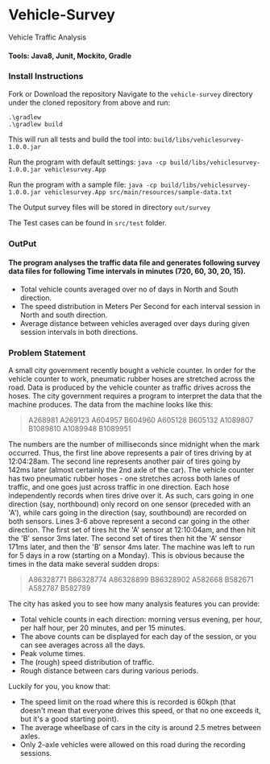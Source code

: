# Vehicle-Survey
Vehicle Traffic Analysis 

#### Tools: Java8, Junit, Mockito, Gradle   

### Install Instructions
Fork or Download the repository
Navigate to the `vehicle-survey` directory under the cloned repository from above and run:

`.\gradlew`  
`.\gradlew build`

This will run all tests and build the tool into:
`build/libs/vehiclesurvey-1.0.0.jar`

Run the program with default settings:
 `java -cp build/libs/vehiclesurvey-1.0.0.jar vehiclesurvey.App`

Run the program with a sample file:
 `java -cp build/libs/vehiclesurvey-1.0.0.jar vehiclesurvey.App src/main/resources/sample-data.txt`


 The Output survey files will be stored in directory
 `out/survey`

 The Test cases can be found in `src/test` folder.

### OutPut
#### The program analyses the traffic data file and generates following survey data files for following Time intervals in minutes (720, 60, 30, 20, 15).
* Total vehicle counts averaged over no of days in North and South direction. 
* The speed distribution in Meters Per Second for each interval session in North and south direction. 
* Average distance between vehicles averaged over days during given session intervals in both directions. 



 ### Problem Statement

 A small city government recently bought a vehicle counter. In order for the vehicle counter to work, pneumatic rubber hoses are stretched across the road. Data is produced by the vehicle counter as traffic drives across the hoses. The city government requires a program to interpret the data that the machine produces. The data from the machine looks like this:

>A268981 
>A269123 
>A604957 
>B604960 
>A605128 
>B605132 
>A1089807 
>B1089810 
>A1089948 
>B1089951 

The numbers are the number of milliseconds since midnight when the mark occurred. Thus, the first line above represents a pair of tires driving by at 12:04:28am. The second line represents another pair of tires going by 142ms later (almost certainly the 2nd axle of the car). The vehicle counter has two pneumatic rubber hoses - one stretches across both lanes of traffic, and one goes just across traffic in one direction. Each hose independently records when tires drive over it. As such, cars going in one direction (say, northbound) only record on one sensor (preceded with an 'A'), while cars going in the direction (say, southbound) are recorded on both sensors. Lines 3-6 above represent a second car going in the other direction. The first set of tires hit the 'A' sensor at 12:10:04am, and then hit the 'B' sensor 3ms later. The second set of tires then hit the 'A' sensor 171ms later, and then the 'B' sensor 4ms later. The machine was left to run for 5 days in a row (starting on a Monday). This is obvious because the times in the data make several sudden drops:

>A86328771 
>B86328774 
>A86328899 
>B86328902 
>A582668 
>B582671 
>A582787 
>B582789 

The city has asked you to see how many analysis features you can provide: 
* Total vehicle counts in each direction: morning versus evening, per hour, per half hour, per 20 minutes, and per 15 minutes. 
* The above counts can be displayed for each day of the session, or you can see averages across all the days. 
* Peak volume times. 
* The (rough) speed distribution of traffic. 
* Rough distance between cars during various periods. 

Luckily for you, you know that: 
* The speed limit on the road where this is recorded is 60kph (that doesn't mean that everyone drives this speed, or that no one exceeds it, but it's a good starting point). 
* The average wheelbase of cars in the city is around 2.5 metres between axles. 
* Only 2-axle vehicles were allowed on this road during the recording sessions. 

